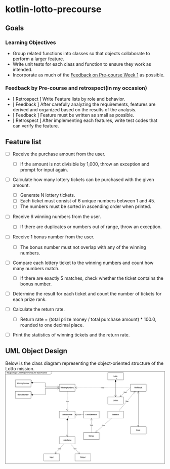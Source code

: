 # kotlin-lotto-precourse
## Goals

### Learning Objectives

- Group related functions into classes so that objects collaborate to perform a larger feature.
- Write unit tests for each class and function to ensure they work as intended.
- Incorporate as much of the [Feedback on Pre-course Week 1](https://docs.google.com/document/d/1MXczCggC5-mYRzbgcAIDVec4xaTMojIh3vHLGwhTMgQ/edit?usp=sharing) as possible.

### Feedback by Pre-course and retrospect(in my occasion)
- [ Retrospect ] Write Feature lists by role and behavior.
- [ Feedback ] After carefully analyzing the requirements, features are derived and organized based on the results of the analysis.
- [ Feedback ] Feature must be written as small as possible.
- [ Retrospect ] After implementing each features, write test codes that can verify the feature.

## Feature list
- [ ] Receive the purchase amount from the user.
  - [ ] If the amount is not divisible by 1,000, throw an exception and prompt for input again.
- [ ] Calculate how many lottery tickets can be purchased with the given amount.
  - [ ] Generate N lottery tickets.
  - [ ] Each ticket must consist of 6 unique numbers between 1 and 45.
  - [ ] The numbers must be sorted in ascending order when printed.
- [ ] Receive 6 winning numbers from the user.
  - [ ] If there are duplicates or numbers out of range, throw an exception.
- [ ] Receive 1 bonus number from the user.
  - [ ] The bonus number must not overlap with any of the winning numbers.
- [ ] Compare each lottery ticket to the winning numbers and count how many numbers match.
  - [ ] If there are exactly 5 matches, check whether the ticket contains the bonus number.
- [ ] Determine the result for each ticket and count the number of tickets for each prize rank.
- [ ] Calculate the return rate.
  - [ ] Return rate = (total prize money / total purchase amount) * 100.0, rounded to one decimal place.
- [ ] Print the statistics of winning tickets and the return rate.


## UML Object Design
Below is the class diagram representing the object-oriented structure of the Lotto mission.
![lotto-precourse-uml](/docs/lotto-precourse.drawio.png)